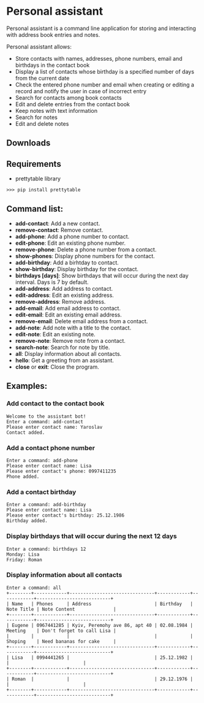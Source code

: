 # Personal assistant

Personal assistant is a command line application for storing and interacting with address book entries and notes.

Personal assistant allows:
- Store contacts with names, addresses, phone numbers, email and birthdays in the contact book
- Display a list of contacts whose birthday is a specified number of days from the current date
- Check the  entered phone number and email when creating or editing a record and notify the user in case of incorrect entry
- Search for contacts among book contacts
- Edit and delete entries from the contact book
- Keep notes with text information
- Search for notes
- Edit and delete notes

## Downloads

## Requirements

- prettytable library
```
>>> pip install prettytable
```

## Command list:

- **add-contact**: Add a new contact.
- **remove-contact**: Remove contact.
- **add-phone**: Add a phone number to contact.
- **edit-phone**: Edit an existing phone number.
- **remove-phone**: Delete a phone number from a contact.
- **show-phones**: Display phone numbers for the contact.
- **add-birthday**: Add a birhtday to contact.
- **show-birthday**: Display birthday for the contact.
- **birthdays [days]**: Show birthdays that will occur during the next day interval. Days is 7 by default.
- **add-address**: Add address to contact.
- **edit-address**: Edit an existing address.
- **remove-address**: Remove address.
- **add-email**: Add email address to contact.
- **edit-email**: Edit an existing email address.
- **remove-email**: Delete email address from a contact.
- **add-note**: Add note with a title to the contact.
- **edit-note**: Edit an existing note.
- **remove-note**: Remove note from a contact.
- **search-note**: Search for note by title.
- **all**: Display information about all contacts.
- **hello**: Get a greeting from an assistant.
- **close** or **exit**: Close the program.

## Examples:

### Add contact to the contact book
```
Welcome to the assistant bot!
Enter a command: add-contact
Please enter contact name: Yaroslav
Contact added.
```
### Add a contact phone number
```
Enter a command: add-phone
Please enter contact name: Lisa
Please enter contact's phone: 0997411235
Phone added.
```

### Add a contact birthday
```
Enter a command: add-birthday
Please enter contact name: Lisa
Please enter contact's birthday: 25.12.1986
Birthday added.
```

### Display birthdays that will occur during the next 12 days
```
Enter a command: birthdays 12
Monday: Lisa
Friday: Roman
```

### Display information about all contacts
```
Enter a command: all
+--------+------------+-------------------------------+------------+------------+---------------------------+
| Name   | Phones     | Address                       | Birthday   | Note Title | Note Content              |
+--------+------------+-------------------------------+------------+------------+---------------------------+
| Eugene | 0967441285 | Kyiv, Peremohy ave 86, apt 40 | 02.08.1984 | Meeting    | Don't forget to call Lisa |
|        |            |                               |            | Shoping    | Need bananas for cake     |
+--------+------------+-------------------------------+------------+------------+---------------------------+
| Lisa   | 0994441265 |                               | 25.12.1982 |            |                           |
+--------+------------+-------------------------------+------------+------------+---------------------------+
| Roman  |            |                               | 29.12.1976 |            |                           |
+--------+------------+-------------------------------+------------+------------+---------------------------+
```